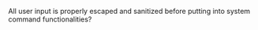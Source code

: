  All user input is properly escaped and sanitized before putting into system command functionalities?

 